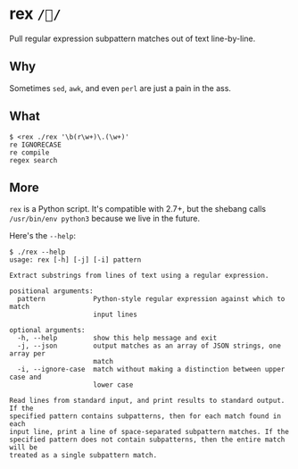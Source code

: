 rex `/🦖/`
==========
Pull regular expression subpattern matches out of text line-by-line.

Why
---
Sometimes `sed`, `awk`, and even `perl` are just a pain in the ass.

What
----
```console
$ <rex ./rex '\b(r\w+)\.(\w+)'
re IGNORECASE
re compile
regex search
```

More
----
`rex` is a Python script.  It's compatible with 2.7+, but the shebang calls
`/usr/bin/env python3` because we live in the future.

Here's the `--help`:
```console
$ ./rex --help
usage: rex [-h] [-j] [-i] pattern

Extract substrings from lines of text using a regular expression.

positional arguments:
  pattern            Python-style regular expression against which to match
                     input lines

optional arguments:
  -h, --help         show this help message and exit
  -j, --json         output matches as an array of JSON strings, one array per
                     match
  -i, --ignore-case  match without making a distinction between upper case and
                     lower case

Read lines from standard input, and print results to standard output. If the
specified pattern contains subpatterns, then for each match found in each
input line, print a line of space-separated subpattern matches. If the
specified pattern does not contain subpatterns, then the entire match will be
treated as a single subpattern match.
```
